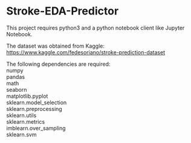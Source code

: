 # Stroke-EDA-Predictor

This project requires python3 and a python notebook client like Jupyter Notebook.

The dataset was obtained from Kaggle: https://www.kaggle.com/fedesoriano/stroke-prediction-dataset

The following dependencies are required:<br/>
  numpy\
  pandas\
  math\
  seaborn\
  matplotlib.pyplot\
  sklearn.model_selection\
  sklearn.preprocessing\
  sklearn.utils\
  sklearn.metrics\
  imblearn.over_sampling\
  sklearn.svm
